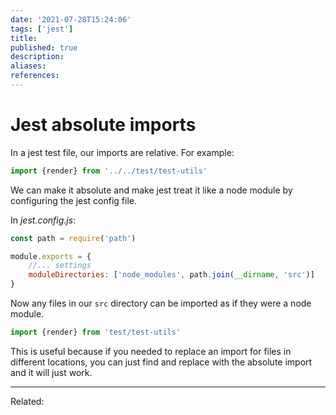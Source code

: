 ```yaml
---
date: '2021-07-28T15:24:06'
tags: ['jest']
title: 
published: true
description:
aliases:
references:
---
```


# Jest absolute imports

In a jest test file, our imports are relative. For example:

```js
import {render} from '../../test/test-utils'
```

We can make it absolute and make jest treat it like a node module by configuring the jest config file.

In *jest.config.js*:
```js
const path = require('path')

module.exports = {
	//... settings
	moduleDirectories: ['node_modules', path.join(__dirname, 'src')]
}
```

Now any files in our `src` directory can be imported as if they were a node module. 

```js
import {render} from 'test/test-utils'
```

This is useful because if you needed to replace an import for files in different locations, you can just find and replace with the absolute import and it will just work.

---
Related: 